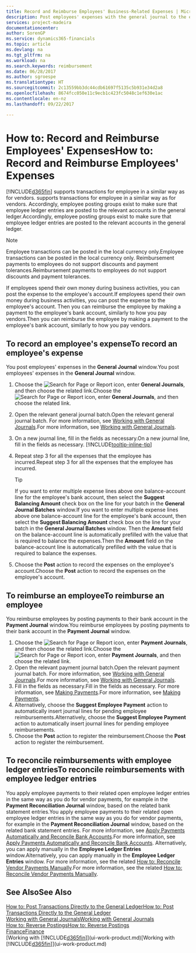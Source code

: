 ```yaml
---
title: Record and Reimburse Employees' Business-Related Expenses | Microsoft Docs
description: Post employees' expenses with the general journal to the employee's account and later post a payment to the employee's bank account to reimburse for the business-related expense.
services: project-madeira
documentationcenter: 
author: SorenGP
ms.service: dynamics365-financials
ms.topic: article
ms.devlang: na
ms.tgt_pltfrm: na
ms.workload: na
ms.search.keywords: reimbursement
ms.date: 06/28/2017
ms.author: sgroespe
ms.translationtype: HT
ms.sourcegitcommit: 2c13559bb3dc44cdb61697f5135c5b931e34d2a8
ms.openlocfilehash: 8674fcc050e11c9ecb1c423fc5048c1ef630e1ac
ms.contentlocale: en-nz
ms.lasthandoff: 09/22/2017

---
```

# <a name="how-to-record-and-reimburse-employees-expenses"></a><span data-ttu-id="8157d-103">How to: Record and Reimburse Employees' Expenses</span><span class="sxs-lookup"><span data-stu-id="8157d-103">How to: Record and Reimburse Employees' Expenses</span></span>
[!INCLUDE[d365fin](includes/d365fin_md.md)]<span data-ttu-id="8157d-104"> supports transactions for employee in a similar way as for vendors.</span><span class="sxs-lookup"><span data-stu-id="8157d-104"> supports transactions for employee in a similar way as for vendors.</span></span> <span data-ttu-id="8157d-105">Accordingly, employee posting groups exist to make sure that employee ledger entries are posted to the relevant accounts in the general ledger.</span><span class="sxs-lookup"><span data-stu-id="8157d-105">Accordingly, employee posting groups exist to make sure that employee ledger entries are posted to the relevant accounts in the general ledger.</span></span>

> [!NOTE]  
> <span data-ttu-id="8157d-106">Employee transactions can be posted in the local currency only.</span><span class="sxs-lookup"><span data-stu-id="8157d-106">Employee transactions can be posted in the local currency only.</span></span> <span data-ttu-id="8157d-107">Reimbursement payments to employees do not support discounts and payment tolerances.</span><span class="sxs-lookup"><span data-stu-id="8157d-107">Reimbursement payments to employees do not support discounts and payment tolerances.</span></span>

<span data-ttu-id="8157d-108">If employees spend their own money during business activities, you can post the expense to the employee's account.</span><span class="sxs-lookup"><span data-stu-id="8157d-108">If employees spend their own money during business activities, you can post the expense to the employee's account.</span></span> <span data-ttu-id="8157d-109">Then you can reimburse the employee by making a payment to the employee's bank account, similarly to how you pay vendors.</span><span class="sxs-lookup"><span data-stu-id="8157d-109">Then you can reimburse the employee by making a payment to the employee's bank account, similarly to how you pay vendors.</span></span>

## <a name="to-record-an-employees-expense"></a><span data-ttu-id="8157d-110">To record an employee's expense</span><span class="sxs-lookup"><span data-stu-id="8157d-110">To record an employee's expense</span></span>
<span data-ttu-id="8157d-111">You post employees' expenses in the **General Journal** window.</span><span class="sxs-lookup"><span data-stu-id="8157d-111">You post employees' expenses in the **General Journal** window.</span></span>
1. <span data-ttu-id="8157d-112">Choose the ![Search for Page or Report](media/ui-search/search_small.png "Search for Page or Report icon") icon, enter **General Journals**, and then choose the related link.</span><span class="sxs-lookup"><span data-stu-id="8157d-112">Choose the ![Search for Page or Report](media/ui-search/search_small.png "Search for Page or Report icon") icon, enter **General Journals**, and then choose the related link.</span></span>
2. <span data-ttu-id="8157d-113">Open the relevant general journal batch.</span><span class="sxs-lookup"><span data-stu-id="8157d-113">Open the relevant general journal batch.</span></span> <span data-ttu-id="8157d-114">For more information, see [Working with General Journals](ui-work-general-journals.md).</span><span class="sxs-lookup"><span data-stu-id="8157d-114">For more information, see [Working with General Journals](ui-work-general-journals.md).</span></span>
3. <span data-ttu-id="8157d-115">On a new journal line, fill in the fields as necessary.</span><span class="sxs-lookup"><span data-stu-id="8157d-115">On a new journal line, fill in the fields as necessary.</span></span> [!INCLUDE[tooltip-inline-tip](includes/tooltip-inline-tip_md.md)]    
4. <span data-ttu-id="8157d-116">Repeat step 3 for all the expenses that the employee has incurred.</span><span class="sxs-lookup"><span data-stu-id="8157d-116">Repeat step 3 for all the expenses that the employee has incurred.</span></span>

    > [!TIP]  
    > <span data-ttu-id="8157d-117">If you want to enter multiple expense lines above one balance-account line for the employee's bank account, then select the **Suggest Balancing Amount** check box on the line for your batch in the **General Journal Batches** window.</span><span class="sxs-lookup"><span data-stu-id="8157d-117">If you want to enter multiple expense lines above one balance-account line for the employee's bank account, then select the **Suggest Balancing Amount** check box on the line for your batch in the **General Journal Batches** window.</span></span> <span data-ttu-id="8157d-118">Then the **Amount** field on the balance-account line is automatically prefilled with the value that is required to balance the expenses.</span><span class="sxs-lookup"><span data-stu-id="8157d-118">Then the **Amount** field on the balance-account line is automatically prefilled with the value that is required to balance the expenses.</span></span>
5. <span data-ttu-id="8157d-119">Choose the **Post** action to record the expenses on the employee's account.</span><span class="sxs-lookup"><span data-stu-id="8157d-119">Choose the **Post** action to record the expenses on the employee's account.</span></span>

## <a name="to-reimburse-an-employee"></a><span data-ttu-id="8157d-120">To reimburse an employee</span><span class="sxs-lookup"><span data-stu-id="8157d-120">To reimburse an employee</span></span>
<span data-ttu-id="8157d-121">You reimburse employees by posting payments to their bank account in the **Payment Journal** window.</span><span class="sxs-lookup"><span data-stu-id="8157d-121">You reimburse employees by posting payments to their bank account in the **Payment Journal** window.</span></span>
1. <span data-ttu-id="8157d-122">Choose the ![Search for Page or Report](media/ui-search/search_small.png "Search for Page or Report icon") icon, enter **Payment Journals**, and then choose the related link.</span><span class="sxs-lookup"><span data-stu-id="8157d-122">Choose the ![Search for Page or Report](media/ui-search/search_small.png "Search for Page or Report icon") icon, enter **Payment Journals**, and then choose the related link.</span></span>
2. <span data-ttu-id="8157d-123">Open the relevant payment journal batch.</span><span class="sxs-lookup"><span data-stu-id="8157d-123">Open the relevant payment journal batch.</span></span> <span data-ttu-id="8157d-124">For more information, see [Working with General Journals](ui-work-general-journals.md).</span><span class="sxs-lookup"><span data-stu-id="8157d-124">For more information, see [Working with General Journals](ui-work-general-journals.md).</span></span>
3. <span data-ttu-id="8157d-125">Fill in the fields as necessary.</span><span class="sxs-lookup"><span data-stu-id="8157d-125">Fill in the fields as necessary.</span></span> <span data-ttu-id="8157d-126">For more information, see [Making Payments](payables-make-payments.md).</span><span class="sxs-lookup"><span data-stu-id="8157d-126">For more information, see [Making Payments](payables-make-payments.md).</span></span>
4. <span data-ttu-id="8157d-127">Alternatively, choose the **Suggest Employee Payment** action to automatically insert journal lines for pending employee reimbursements.</span><span class="sxs-lookup"><span data-stu-id="8157d-127">Alternatively, choose the **Suggest Employee Payment** action to automatically insert journal lines for pending employee reimbursements.</span></span>
5. <span data-ttu-id="8157d-128">Choose the **Post** action to register the reimbursement.</span><span class="sxs-lookup"><span data-stu-id="8157d-128">Choose the **Post** action to register the reimbursement.</span></span>  

## <a name="to-reconcile-reimbursements-with-employee-ledger-entries"></a><span data-ttu-id="8157d-129">To reconcile reimbursements with employee ledger entries</span><span class="sxs-lookup"><span data-stu-id="8157d-129">To reconcile reimbursements with employee ledger entries</span></span>
<span data-ttu-id="8157d-130">You apply employee payments to their related open employee ledger entries in the same way as you do for vendor payments, for example in the **Payment Reconciliation Journal** window, based on the related bank statement entries.</span><span class="sxs-lookup"><span data-stu-id="8157d-130">You apply employee payments to their related open employee ledger entries in the same way as you do for vendor payments, for example in the **Payment Reconciliation Journal** window, based on the related bank statement entries.</span></span> <span data-ttu-id="8157d-131">For more information, see [Apply Payments Automatically and Reconcile Bank Accounts](receivables-apply-payments-auto-reconcile-bank-accounts.md).</span><span class="sxs-lookup"><span data-stu-id="8157d-131">For more information, see [Apply Payments Automatically and Reconcile Bank Accounts](receivables-apply-payments-auto-reconcile-bank-accounts.md).</span></span> <span data-ttu-id="8157d-132">Alternatively, you can apply manually in the **Employee Ledger Entries** window.</span><span class="sxs-lookup"><span data-stu-id="8157d-132">Alternatively, you can apply manually in the **Employee Ledger Entries** window.</span></span> <span data-ttu-id="8157d-133">For more information, see the related [How to: Reconcile Vendor Payments Manually](payables-how-apply-purchase-transactions-manually.md).</span><span class="sxs-lookup"><span data-stu-id="8157d-133">For more information, see the related [How to: Reconcile Vendor Payments Manually](payables-how-apply-purchase-transactions-manually.md).</span></span>  

## <a name="see-also"></a><span data-ttu-id="8157d-134">See Also</span><span class="sxs-lookup"><span data-stu-id="8157d-134">See Also</span></span>
[<span data-ttu-id="8157d-135">How to: Post Transactions Directly to the General Ledger</span><span class="sxs-lookup"><span data-stu-id="8157d-135">How to: Post Transactions Directly to the General Ledger</span></span>](finance-how-post-transactions-directly.md)  
[<span data-ttu-id="8157d-136">Working with General Journals</span><span class="sxs-lookup"><span data-stu-id="8157d-136">Working with General Journals</span></span>](ui-work-general-journals.md)  
[<span data-ttu-id="8157d-137">How to: Reverse Postings</span><span class="sxs-lookup"><span data-stu-id="8157d-137">How to: Reverse Postings</span></span>](finance-how-reverse-journal-posting.md)  
[<span data-ttu-id="8157d-138">Finance</span><span class="sxs-lookup"><span data-stu-id="8157d-138">Finance</span></span>](finance.md)  
<span data-ttu-id="8157d-139">[Working with [!INCLUDE[d365fin](includes/d365fin_md.md)]](ui-work-product.md)</span><span class="sxs-lookup"><span data-stu-id="8157d-139">[Working with [!INCLUDE[d365fin](includes/d365fin_md.md)]](ui-work-product.md)</span></span>  

